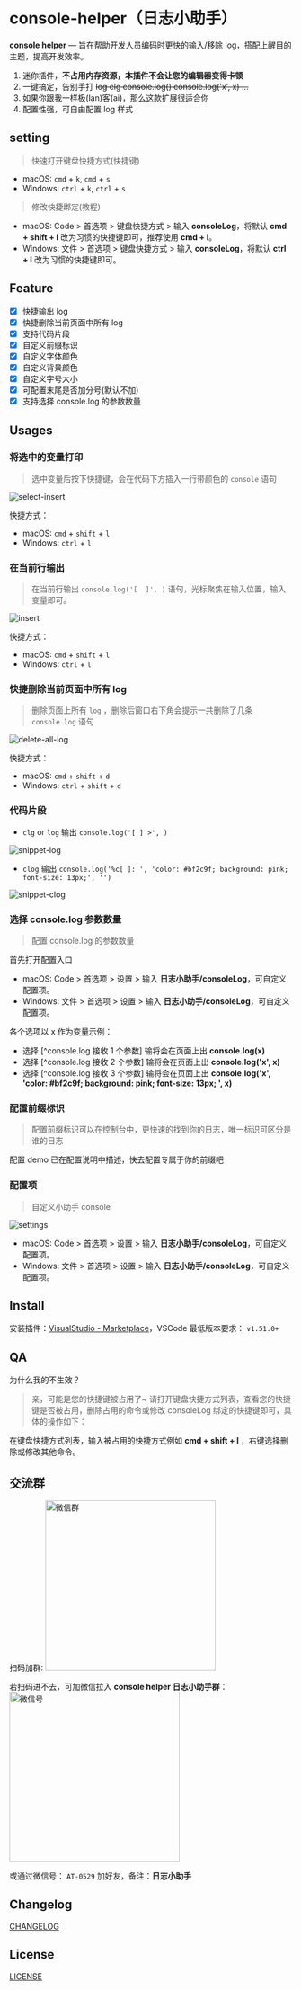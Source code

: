 # console-helper（日志小助手）

**console helper** — 旨在帮助开发人员编码时更快的输入/移除 log，搭配上醒目的主题，提高开发效率。

1. 迷你插件，**不占用内存资源，本插件不会让您的编辑器变得卡顿**
2. 一键搞定，告别手打 ~~log clg console.log() console.log('x', x) ...~~
3. 如果你跟我一样极(lan)客(ai)，那么这款扩展很适合你
4. 配置性强，可自由配置 log 样式

## setting

> 快速打开键盘快捷方式(快捷键)

* macOS: `cmd` + `k`,  `cmd` + `s`
* Windows: `ctrl` + `k`,  `ctrl` + `s`

> 修改快捷绑定(教程)

* macOS: Code > 首选项 > 键盘快捷方式 > 输入 **consoleLog**，将默认 **cmd + shift + l** 改为习惯的快捷键即可，推荐使用 **cmd + l**。
* Windows: 文件 > 首选项 > 键盘快捷方式 > 输入 **consoleLog**，将默认 **ctrl + l** 改为习惯的快捷键即可。

## Feature

* [x] 快捷输出 log
* [x] 快捷删除当前页面中所有 log
* [x] 支持代码片段
* [x] 自定义前缀标识
* [x] 自定义字体颜色
* [x] 自定义背景颜色
* [x] 自定义字号大小
* [x] 可配置末尾是否加分号(默认不加)
* [x] 支持选择 console.log 的参数数量

## Usages

### 将选中的变量打印

> 选中变量后按下快捷键，会在代码下方插入一行带颜色的 `console` 语句

![select-insert](https://qn.xiesz.com/AT/select-insert.gif)

快捷方式：

* macOS: `cmd` + `shift` + `l`
* Windows: `ctrl` + `l`

### 在当前行输出

> 在当前行输出 `console.log('[  ]', )` 语句，光标聚焦在输入位置，输入变量即可。

![insert](https://qn.xiesz.com/AT/insert.gif)

快捷方式：

* macOS: `cmd` + `shift` + `l`
* Windows: `ctrl` + `l`

### 快捷删除当前页面中所有 log

> 删除页面上所有 `log` ，删除后窗口右下角会提示一共删除了几条 `console.log` 语句

![delete-all-log](https://qn.xiesz.com/AT/delete-all-log.gif)

快捷方式：

* macOS: `cmd` + `shift` + `d`
* Windows: `ctrl` + `shift` + `d`

### 代码片段

* `clg` or `log` 输出 `console.log('[ ] >', )`

![snippet-log](https://qn.xiesz.com/AT/snippet-log.gif)

* `clog` 输出 `console.log('%c[ ]: ', 'color: #bf2c9f; background: pink; font-size: 13px;', '')`

![snippet-clog](https://qn.xiesz.com/AT/snippet-clog.gif)

### 选择 console.log 参数数量

> 配置 console.log 的参数数量

首先打开配置入口

* macOS: Code > 首选项 > 设置 > 输入 **日志小助手/consoleLog**，可自定义配置项。
* Windows: 文件 > 首选项 > 设置 > 输入 **日志小助手/consoleLog**，可自定义配置项。

各个选项以 x 作为变量示例：

* 选择 [^console.log 接收 1 个参数] 输将会在页面上出 **console.log(x)**
* 选择 [^console.log 接收 2 个参数] 输将会在页面上出 **console.log('x', x)**
* 选择 [^console.log 接收 3 个参数] 输将会在页面上出 **console.log('x', 'color: #bf2c9f; background: pink; font-size: 13px; ', x)**

### 配置前缀标识

> 配置前缀标识可以在控制台中，更快速的找到你的日志，唯一标识可区分是谁的日志

配置 demo 已在配置说明中描述，快去配置专属于你的前缀吧

### 配置项

> 自定义小助手 console

![settings](https://qn.xiesz.com/AT/settings.gif)

* macOS: Code > 首选项 > 设置 > 输入 **日志小助手/consoleLog**，可自定义配置项。
* Windows: 文件 > 首选项 > 设置 > 输入 **日志小助手/consoleLog**，可自定义配置项。

## Install

安装插件：[VisualStudio - Marketplace](https://marketplace.visualstudio.com/items?itemName=AT-9420.console-helper)，VSCode 最低版本要求： `v1.51.0+`

## QA

为什么我的不生效？

> 亲，可能是您的快捷键被占用了~
> 请打开键盘快捷方式列表，查看您的快捷键是否被占用，删除占用的命令或修改 consoleLog 绑定的快捷键即可，具体的操作如下：

在键盘快捷方式列表，输入被占用的快捷方式例如 **cmd + shift + l** ，右键选择删除或修改其他命令。

## 交流群

扫码加群:
<img width="303" alt="微信群" src="https://raw.githubusercontent.com/shangZhengXie/vscode-console-helper/master/static/wechat-group.jpg">

若扫码进不去，可加微信拉入 **console helper 日志小助手群**：
<img width="303" alt="微信号" src="https://raw.githubusercontent.com/shangZhengXie/vscode-console-helper/master/static/wechat.jpg">

或通过微信号： `AT-0529` 加好友，备注：**日志小助手**

## Changelog

[CHANGELOG](./CHANGELOG.md)

## License

[LICENSE](./LICENSE)

